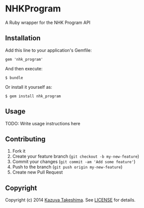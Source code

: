 # NHKProgram

A Ruby wrapper for the NHK Program API

## Installation

Add this line to your application's Gemfile:

    gem 'nhk_program'

And then execute:

    $ bundle

Or install it yourself as:

    $ gem install nhk_program

## Usage

TODO: Write usage instructions here

## Contributing

1. Fork it
2. Create your feature branch (`git checkout -b my-new-feature`)
3. Commit your changes (`git commit -am 'Add some feature'`)
4. Push to the branch (`git push origin my-new-feature`)
5. Create new Pull Request

## Copyright

Copyright (c) 2014 [Kazuya Takeshima](mailto:mail@mitukiii.jp). See [LICENSE][license] for details.

[license]: LICENSE.md
